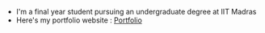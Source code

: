 - I'm a final year student pursuing an undergraduate degree at IIT Madras
- Here's my portfolio website : [Portfolio](https://manaswiniportfolio.netlify.app/)
